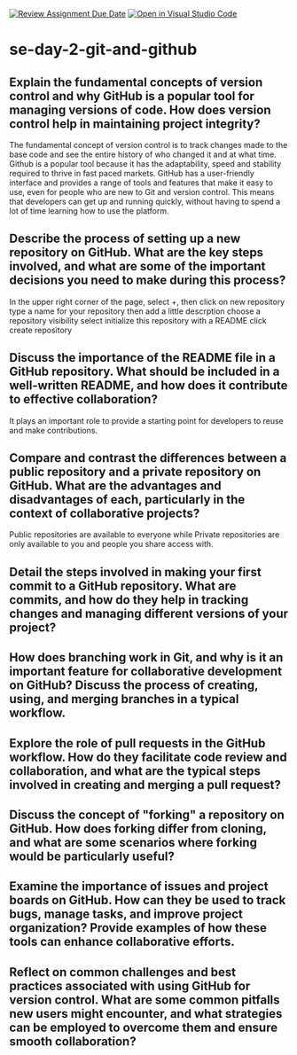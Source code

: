 [![Review Assignment Due Date](https://classroom.github.com/assets/deadline-readme-button-22041afd0340ce965d47ae6ef1cefeee28c7c493a6346c4f15d667ab976d596c.svg)](https://classroom.github.com/a/8wgCKhpZ)
[![Open in Visual Studio Code](https://classroom.github.com/assets/open-in-vscode-2e0aaae1b6195c2367325f4f02e2d04e9abb55f0b24a779b69b11b9e10269abc.svg)](https://classroom.github.com/online_ide?assignment_repo_id=15635623&assignment_repo_type=AssignmentRepo)
# se-day-2-git-and-github
## Explain the fundamental concepts of version control and why GitHub is a popular tool for managing versions of code. How does version control help in maintaining project integrity?
The fundamental concept of version control is to track changes made to the base code and see the entire history of who changed it and at what time.
Github is a popular tool because it has the adaptability, speed and stability required to thrive in fast paced markets. GitHub has a user-friendly interface and provides a range of tools and features that make it easy to use, even for people who are new to Git and version control. This means that developers can get up and running quickly, without having to spend a lot of time learning how to use the platform.

## Describe the process of setting up a new repository on GitHub. What are the key steps involved, and what are some of the important decisions you need to make during this process?
In the upper right corner of the page, select +, then click on new repository
type a name for your repository then add a little descrption
choose a repository visibility
select initialize this repository with a README
click create repository

## Discuss the importance of the README file in a GitHub repository. What should be included in a well-written README, and how does it contribute to effective collaboration?
It plays an important role to provide a starting point for developers to reuse and make contributions.

## Compare and contrast the differences between a public repository and a private repository on GitHub. What are the advantages and disadvantages of each, particularly in the context of collaborative projects?
Public repositories are available to everyone while Private repositories are only available to you and people you share access with.

## Detail the steps involved in making your first commit to a GitHub repository. What are commits, and how do they help in tracking changes and managing different versions of your project?

## How does branching work in Git, and why is it an important feature for collaborative development on GitHub? Discuss the process of creating, using, and merging branches in a typical workflow.

## Explore the role of pull requests in the GitHub workflow. How do they facilitate code review and collaboration, and what are the typical steps involved in creating and merging a pull request?

## Discuss the concept of "forking" a repository on GitHub. How does forking differ from cloning, and what are some scenarios where forking would be particularly useful?

## Examine the importance of issues and project boards on GitHub. How can they be used to track bugs, manage tasks, and improve project organization? Provide examples of how these tools can enhance collaborative efforts.

## Reflect on common challenges and best practices associated with using GitHub for version control. What are some common pitfalls new users might encounter, and what strategies can be employed to overcome them and ensure smooth collaboration?
